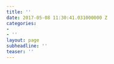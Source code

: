 ```yaml
---
title: ''
date: 2017-05-08 11:30:41.031000000 Z
categories:
- 
- ''
layout: page
subheadline: ''
teaser: ''
---
```


 [1]: #
 [2]: #
 [3]: #
 [4]: #
 [5]: #
 [6]: #
 [7]: #
 [8]: #
 [9]: #
 [10]: #